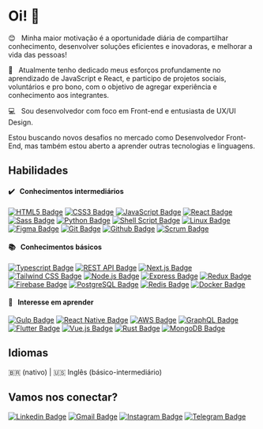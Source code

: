 # Oi! 👋

😊 &nbsp; Minha maior motivação é a oportunidade diária de compartilhar conhecimento, desenvolver soluções eficientes e inovadoras, e melhorar a vida das pessoas!

🚀 &nbsp; Atualmente tenho dedicado meus esforços profundamente no aprendizado de JavaScript e React, e participo de projetos sociais, voluntários e pro bono, com o objetivo de agregar experiência e conhecimento aos integrantes.

:computer: &nbsp; Sou desenvolvedor com foco em Front-end e entusiasta de UX/UI Design.

Estou buscando novos desafios no mercado como Desenvolvedor Front-End, mas também estou aberto a aprender outras tecnologias e linguagens.

## Habilidades

#### ✔️ &nbsp; Conhecimentos intermediários

[![HTML5 Badge](https://img.shields.io/badge/-html5-0d1117?style=for-the-badge&logo=html5&logoColor=E34F26)](#)
[![CSS3 Badge](https://img.shields.io/badge/-css3-0d1117?style=for-the-badge&logo=css3&logoColor=1572B6)](#)
[![JavaScript Badge](https://img.shields.io/badge/-javascript-0d1117?style=for-the-badge&logo=javascript&logoColor=F7DF1E)](#)
[![React Badge](https://img.shields.io/badge/-react-0d1117?style=for-the-badge&logo=react&logoColor=61DAFB)](#)
[![Sass Badge](https://img.shields.io/badge/-sass-0d1117?style=for-the-badge&logo=sass&logoColor=CC6699)](#)
[![Python Badge](https://img.shields.io/badge/-python-0d1117?style=for-the-badge&logo=python&logoColor=3776AB)](#)
[![Shell Script Badge](https://img.shields.io/badge/-shell_script-0d1117?style=for-the-badge&logo=gnu-bash&logoColor=4EAA25)](#)
[![Linux Badge](https://img.shields.io/badge/-linux-0d1117?style=for-the-badge&logo=linux&logoColor=FCC624)](#)
[![Figma Badge](https://img.shields.io/badge/-figma-0d1117?style=for-the-badge&logo=figma&logoColor=F24E1E)](#)
[![Git Badge](https://img.shields.io/badge/-git-0d1117?style=for-the-badge&logo=git&logoColor=F05032)](#)
[![Github Badge](https://img.shields.io/badge/-github-0d1117?style=for-the-badge&logo=github&logoColor=fafafa)](#)
[![Scrum Badge](https://img.shields.io/badge/-scrum-0d1117?style=for-the-badge&logo=scrum&logoColor=fafafa)](#)

#### 📚 &nbsp; Conhecimentos básicos

[![Typescript Badge](https://img.shields.io/badge/-typescript-0d1117?style=for-the-badge&logo=typescript&logoColor=3178C6)](#)
[![REST API Badge](https://img.shields.io/badge/-rest_api-0d1117?style=for-the-badge&logo=json&logoColor=fafafa)](#)
[![Next.js Badge](https://img.shields.io/badge/-next.js-0d1117?style=for-the-badge&logo=next.js&logoColor=fafafa)](#)
[![Tailwind CSS Badge](https://img.shields.io/badge/-tailwind_css-0d1117?style=for-the-badge&logo=tailwind-css&logoColor=38B2AC)](#)
[![Node.js Badge](https://img.shields.io/badge/-node.js-0d1117?style=for-the-badge&logo=node.js&logoColor=339933)](#)
[![Express Badge](https://img.shields.io/badge/-express-0d1117?style=for-the-badge&logo=express&logoColor=fafafa)](#)
[![Redux Badge](https://img.shields.io/badge/-redux-0d1117?style=for-the-badge&logo=redux&logoColor=764ABC)](#)
[![Firebase Badge](https://img.shields.io/badge/-firebase-0d1117?style=for-the-badge&logo=firebase&logoColor=FFCA28)](#)
[![PostgreSQL Badge](https://img.shields.io/badge/-postgresql-0d1117?style=for-the-badge&logo=postgresql&logoColor=4169E1)](#)
[![Redis Badge](https://img.shields.io/badge/-redis-0d1117?style=for-the-badge&logo=redis&logoColor=DC382D)](#)
[![Docker Badge](https://img.shields.io/badge/-docker-0d1117?style=for-the-badge&logo=docker&logoColor=2496ED)](#)

#### 🔎 &nbsp; Interesse em aprender

[![Gulp Badge](https://img.shields.io/badge/-gulp-0d1117?style=for-the-badge&logo=gulp&logoColor=CF4647)](#)
[![React Native Badge](https://img.shields.io/badge/-react_native-0d1117?style=for-the-badge&logo=react&logoColor=61DAFB)](#)
[![AWS Badge](https://img.shields.io/badge/-aws-0d1117?style=for-the-badge&logo=amazon-aws&logoColor=ff9600)](#)
[![GraphQL Badge](https://img.shields.io/badge/-graphql-0d1117?style=for-the-badge&logo=graphql&logoColor=E434AA)](#)
[![Flutter Badge](https://img.shields.io/badge/-flutter-0d1117?style=for-the-badge&logo=flutter&logoColor=02569B)](#)
[![Vue.js Badge](https://img.shields.io/badge/-vue.js-0d1117?style=for-the-badge&logo=vue.js&logoColor=4FC08D)](#)
[![Rust Badge](https://img.shields.io/badge/-rust-0d1117?style=for-the-badge&logo=rust&logoColor=fafafa)](#)
[![MongoDB Badge](https://img.shields.io/badge/-mongodb-0d1117?style=for-the-badge&logo=mongodb&logoColor=47A248)](#)

## Idiomas

🇧🇷 (nativo) | 🇺🇸 Inglês (básico-intermediário)

## Vamos nos conectar?

[![Linkedin Badge](https://img.shields.io/badge/-stenioas-0A66C2?style=for-the-badge&logo=Linkedin&logoColor=white&link=https://www.linkedin.com/in/stenioas/)](https://www.linkedin.com/in/stenioas/)
[![Gmail Badge](https://img.shields.io/badge/-stenioas-EA4335?style=for-the-badge&logo=Gmail&logoColor=white&link=mailto:stenioas@gmail.com)](mailto:stenioas@gmail.com)
[![Instagram Badge](https://img.shields.io/badge/-stenioas-E4405F?style=for-the-badge&logo=instagram&logoColor=white&link=https://www.instagram.com/stenioas/)](https://www.instagram.com/stenioas/)
[![Telegram Badge](https://img.shields.io/badge/-stenioas-26A5E4?style=for-the-badge&logo=telegram&logoColor=white&link=https://t.me/stenioas/)](https://t.me/stenioas/)
